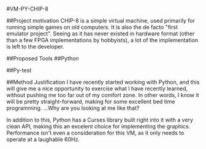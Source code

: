 
#VM-PY-CHIP-8

##Project motivation
CHIP-8 is a simple virtual machine, used primarily for running simple games on old computers. It is also the de facto "first emulator project". Seeing as it has never existed in hardware format (other than a few FPGA implementations by hobbyists), a lot of the implementation is left to the developer.

##Proposed Tools
##Python

##Py-test



##Method Justification
I have recently started working with Python, and this will give me a nice opportunity to exercise what I have recently learned, without pushing me too far out of my comfort zone. In other words, I know it will be pretty straight-forward, making for some excellent bed time programming. ...Why are you looking at me like that?

In addition to this, Python has a Curses library built right into it with a very clean API, making this an excelent choice for implementing the graphics. Performance isn't even a consideration for this VM, as it only needs to operate at a laughable 60Hz.